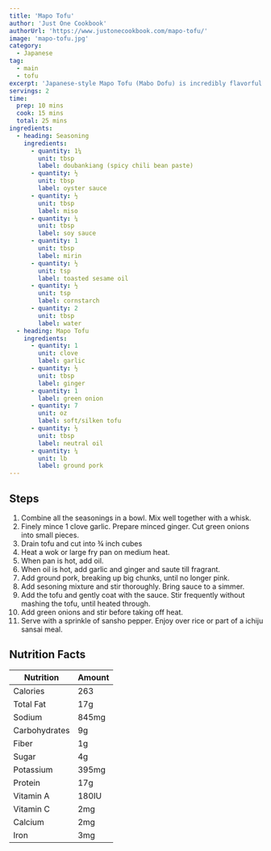 ```yaml
---
title: 'Mapo Tofu'
author: 'Just One Cookbook'
authorUrl: 'https://www.justonecookbook.com/mapo-tofu/'
image: 'mapo-tofu.jpg'
category:
  - Japanese
tag:
  - main
  - tofu
excerpt: 'Japanese-style Mapo Tofu (Mabo Dofu) is incredibly flavorful but much less spicy than the original Sichuan dish. Even children can enjoy this family-friendly recipe.'
servings: 2
time:
  prep: 10 mins
  cook: 15 mins
  total: 25 mins
ingredients:
  - heading: Seasoning
    ingredients:
      - quantity: 1¼
        unit: tbsp
        label: doubankiang (spicy chili bean paste)
      - quantity: ½
        unit: tbsp
        label: oyster sauce
      - quantity: ½
        unit: tbsp
        label: miso
      - quantity: ¼
        unit: tbsp
        label: soy sauce
      - quantity: 1
        unit: tbsp
        label: mirin
      - quantity: ½
        unit: tsp
        label: toasted sesame oil
      - quantity: ½
        unit: tsp
        label: cornstarch
      - quantity: 2
        unit: tbsp
        label: water
  - heading: Mapo Tofu
    ingredients:
      - quantity: 1
        unit: clove
        label: garlic
      - quantity: ½
        unit: tbsp
        label: ginger
      - quantity: 1
        label: green onion
      - quantity: 7
        unit: oz
        label: soft/silken tofu
      - quantity: ½
        unit: tbsp
        label: neutral oil
      - quantity: ¼
        unit: lb
        label: ground pork
---
```


## Steps

1. Combine all the seasonings in a bowl. Mix well together with a whisk.
2. Finely mince 1 clove garlic. Prepare minced ginger. Cut green onions into small pieces.
3. Drain tofu and cut into ¾ inch cubes
4. Heat a wok or large fry pan on medium heat.
5. When pan is hot, add oil.
6. When oil is hot, add garlic and ginger and saute till fragrant.
7. Add ground pork, breaking up big chunks, until no longer pink.
8. Add sesoning mixture and stir thoroughly. Bring sauce to a simmer.
9. Add the tofu and gently coat with the sauce. Stir frequently without mashing the tofu, until heated through.
10. Add green onions and stir before taking off heat.
11. Serve with a sprinkle of sansho pepper. Enjoy over rice or part of a ichiju sansai meal.

## Nutrition Facts

| Nutrition     | Amount |
| ------------- | ------ |
| Calories      | 263    |
| Total Fat     | 17g    |
| Sodium        | 845mg  |
| Carbohydrates | 9g     |
| Fiber         | 1g     |
| Sugar         | 4g     |
| Potassium     | 395mg  |
| Protein       | 17g    |
| Vitamin A     | 180IU  |
| Vitamin C     | 2mg    |
| Calcium       | 2mg    |
| Iron          | 3mg    |
